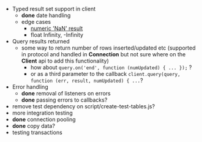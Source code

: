   - Typed result set support in client
    - __done__ date handling
    - edge cases
      - [numeric 'NaN' result](http://www.postgresql.org/docs/8.4/static/datatype-numeric.html)
      - float Infinity, -Infinity
  - Query results returned
    - some way to return number of rows inserted/updated etc
    (supported in protocol and handled in __Connection__ but not sure
    where on the __Client__ api to add this functionality)
      - how about ```query.on('end', function (numUpdated) { ... });``` ?
      - or as a third parameter to the callback ```client.query(query, function (err, result, numUpdated) { ...```?
  - Error handling
    - __done__ removal of listeners on errors
    - __done__ passing errors to callbacks?
  - remove test dependency on script/create-test-tables.js?
  - more integration testing
  - __done__ connection pooling
  - __done__ copy data?
  - testing transactions
